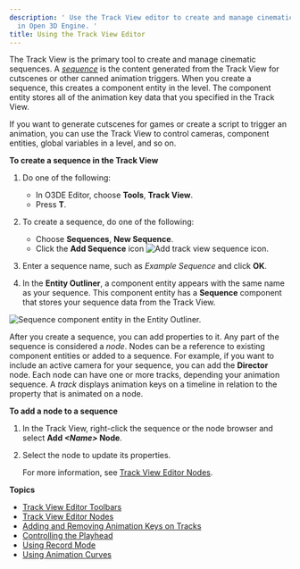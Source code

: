 ```yaml
---
description: ' Use the Track View editor to create and manage cinematic sequences
  in Open 3D Engine. '
title: Using the Track View Editor
---
```


The Track View is the primary tool to create and manage cinematic sequences. A *[sequence](/docs/user-guide/appendix/glossary#sequence)* is the content generated from the Track View for cutscenes or other canned animation triggers. When you create a sequence, this creates a component entity in the level. The component entity stores all of the animation key data that you specified in the Track View.

If you want to generate cutscenes for games or create a script to trigger an animation, you can use the Track View to control cameras, component entities, global variables in a level, and so on.

**To create a sequence in the Track View**

1. Do one of the following:
   + In O3DE Editor, choose **Tools**, **Track View**.
   + Press **T**.

1. To create a sequence, do one of the following:
   + Choose **Sequences**, **New Sequence**.
   + Click the **Add Sequence** icon ![Add track view sequence icon](/images/user-guide/cinematics/cinematics-track-view-simple-motion-component-2.png).

1. Enter a sequence name, such as *Example Sequence* and click **OK**.

1. In the **Entity Outliner**, a component entity appears with the same name as your sequence. This component entity has a **Sequence** component that stores your sequence data from the Track View.

![Sequence component entity in the Entity Outliner.](/images/user-guide/cinematics/track-view-editor-sequence-entity.png)

After you create a sequence, you can add properties to it. Any part of the sequence is considered a *node*. Nodes can be a reference to existing component entities or added to a sequence. For example, if you want to include an active camera for your sequence, you can add the **Director** node. Each node can have one or more tracks, depending your animation sequence. A *track* displays animation keys on a timeline in relation to the property that is animated on a node.

**To add a node to a sequence**

1. In the Track View, right-click the sequence or the node browser and select **Add *<Name\>* Node**.

1. Select the node to update its properties.

   For more information, see [Track View Editor Nodes](/docs/user-guide/visualization/cinematics/trackview-nodes/).

**Topics**
+ [Track View Editor Toolbars](/docs/user-guide/visualization/cinematics/track-view/editor-toolbars/)
+ [Track View Editor Nodes](/docs/user-guide/visualization/cinematics/trackview-nodes/)
+ [Adding and Removing Animation Keys on Tracks](/docs/user-guide/visualization/cinematics/adding-removing-animation-keys-on-tracks/)
+ [Controlling the Playhead](/docs/user-guide/visualization/cinematics/controlling-the-playhead/)
+ [Using Record Mode](/docs/user-guide/visualization/cinematics/using-record-mode/)
+ [Using Animation Curves](/docs/user-guide/visualization/cinematics/track-view/editor-animation-curves/)

